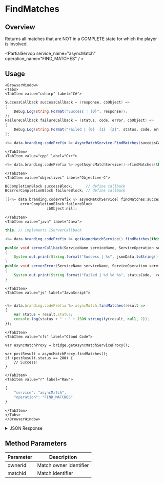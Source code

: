 # FindMatches
## Overview
Returns all matches that are NOT in a COMPLETE state for which the player is involved.

<PartialServop service_name="asyncMatch" operation_name="FIND_MATCHES" / >

## Usage

```mdx-code-block
<BrowserWindow>
<Tabs>
<TabItem value="csharp" label="C#">
```

```csharp
SuccessCallback successCallback = (response, cbObject) =>
{
    Debug.Log(string.Format("Success | {0}", response));
};
FailureCallback failureCallback = (status, code, error, cbObject) =>
{
    Debug.Log(string.Format("Failed | {0}  {1}  {2}", status, code, error));
};

<%= data.branding.codePrefix %>.AsyncMatchService.FindMatches(successCallback, failureCallback);
```

```mdx-code-block
</TabItem>
<TabItem value="cpp" label="C++">
```

```cpp
<%= data.branding.codePrefix %>->getAsyncMatchService()->findMatches(this);
```

```mdx-code-block
</TabItem>
<TabItem value="objectivec" label="Objective-C">
```

```objectivec
BCCompletionBlock successBlock;      // define callback
BCErrorCompletionBlock failureBlock; // define callback

[[<%= data.branding.codePrefix %> asyncMatchService] findMatches:successBlock
       errorCompletionBlock:failureBlock
                   cbObject:nil];
```

```mdx-code-block
</TabItem>
<TabItem value="java" label="Java">
```

```java
this; // implements IServerCallback

<%= data.branding.codePrefix %>.getAsyncMatchService().findMatches(this);

public void serverCallback(ServiceName serviceName, ServiceOperation serviceOperation, JSONObject jsonData)
{
    System.out.print(String.format("Success | %s", jsonData.toString()));
}
public void serverError(ServiceName serviceName, ServiceOperation serviceOperation, int statusCode, int reasonCode, String jsonError)
{
    System.out.print(String.format("Failed | %d %d %s", statusCode,  reasonCode, jsonError.toString()));
}
```

```mdx-code-block
</TabItem>
<TabItem value="js" label="JavaScript">
```

```javascript

<%= data.branding.codePrefix %>.asyncMatch.findMatches(result =>
{
	var status = result.status;
	console.log(status + " : " + JSON.stringify(result, null, 2));
});
```

```mdx-code-block
</TabItem>
<TabItem value="cfs" label="Cloud Code">
```

```cfscript
var asyncMatchProxy = bridge.getAsyncMatchServiceProxy();

var postResult = asyncMatchProxy.findMatches();
if (postResult.status == 200) {
    // Success!
}
```

```mdx-code-block
</TabItem>
<TabItem value="r" label="Raw">
```

```r
{
	"service": "asyncMatch",
	"operation": "FIND_MATCHES"
}
```

```mdx-code-block
</TabItem>
</Tabs>
</BrowserWindow>
```

<details>
<summary>JSON Response</summary>

```json
{
    "status": 200,
    "data": {
        "results": [
            {
                "gameId": "123456",
                "ownerId": "7630f98e-1236-4ead-88ee-27ce63b2db2c",
                "matchId": "97c8d087-40d8-45c2-aa2b-6d0d83424ec5",
                "version": 1,
                "players": [
                    {
                        "playerId": "7630f98e-13b6-4ead-88ee-27ce63b2db2c",
                        "playerName": "UserA-122217922",
                        "pictureUrl": null,
                        "summaryFriendData": null
                    },
                    {
                        "playerId": "b28ff14a-364a-40b3-ac4e-d2b23983519c",
                        "playerName": "UserC-338593317",
                        "pictureUrl": null,
                        "summaryFriendData": null
                    }
                ],
                "status": {
                    "status": "PENDING",
                    "currentPlayer": "efab2d0b-90a1-48cf-8678-ae81d7aaed89"
                },
                "summary": null,
                "createdAt": 1442586020180,
                "updatedAt": 1442586020188
            }
        ]
    }
}
```
</details>

## Method Parameters
Parameter | Description
--------- | -----------
ownerId | Match owner identifier
matchId | Match identifier


